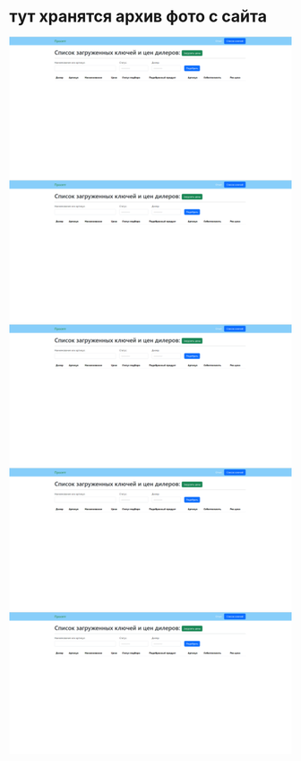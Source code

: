 # тут хранятся архив фото с сайта

![image](https://github.com/hackathone-prosept-team2/backend_django/blob/main/presentation/1.png)<br>
![image](https://github.com/hackathone-prosept-team2/backend_django/blob/main/presentation/1.png)<br>
![image](https://github.com/hackathone-prosept-team2/backend_django/blob/main/presentation/1.png)<br>
![image](https://github.com/hackathone-prosept-team2/backend_django/blob/main/presentation/1.png)<br>
![image](https://github.com/hackathone-prosept-team2/backend_django/blob/main/presentation/1.png)<br>

